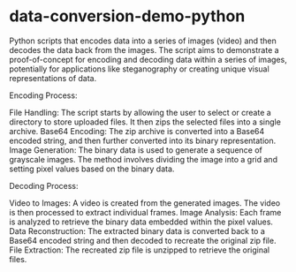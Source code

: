 # data-conversion-demo-python

Python scripts that encodes data into a series of images (video) and then decodes the data back from the images. The script aims to demonstrate a proof-of-concept for encoding and decoding data within a series of images, potentially for applications like steganography or creating unique visual representations of data.

Encoding Process:

File Handling: The script starts by allowing the user to select or create a directory to store uploaded files. It then zips the selected files into a single archive.
Base64 Encoding: The zip archive is converted into a Base64 encoded string, and then further converted into its binary representation.
Image Generation: The binary data is used to generate a sequence of grayscale images. The method involves dividing the image into a grid and setting pixel values based on the binary data.

Decoding Process:

Video to Images: A video is created from the generated images. The video is then processed to extract individual frames.
Image Analysis: Each frame is analyzed to retrieve the binary data embedded within the pixel values.
Data Reconstruction: The extracted binary data is converted back to a Base64 encoded string and then decoded to recreate the original zip file.
File Extraction: The recreated zip file is unzipped to retrieve the original files.
